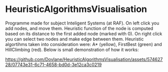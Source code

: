 # HeuristicAlgorithmsVisualisation

Programme made for subject Inteligent Systems (at RAF). On left click you add nodes, and move them. Heuristic function of the node is computed based on its distance to the first added node (marked with 0).
On right click you can select two nodes and make edge between them.  Heuristic algortihms taken into consideration were: A* (yellow), FirstBest (green) and HillClimbing (red).
Below is small demonstration of how it works:


https://github.com/Dovlane/HeuristicAlgorithmsVisualisation/assets/57462728/07743e31-6c71-4658-bd0d-3e12ca3c0219


